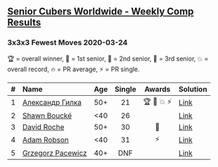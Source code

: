 <style>table {white-space: nowrap;}</style>

## [Senior Cubers Worldwide - Weekly Comp Results](/scw-comp/results/)
### 3x3x3 Fewest Moves 2020-03-24

🏆 = overall winner, 🥇 = 1st senior, 🥈 = 2nd senior, 🥉 = 3rd senior, 💥 = overall record, 🔥 = PR average, ⚡ = PR single.

| # | Name | Age | Single | Awards | Solution |
| :--: | :-- | :--: | :--: | :--: | :-- |
| 1 | [Александр Гилка](../../persons/александр_гилка/333fm.md) | 50+ | 21 | 🏆 🥇 💥 ⚡ | [Link](https://www.facebook.com/events/500266387310754/permalink/500800967257296/) |
| 2 | [Shawn Boucké](../../persons/shawn_boucke/333fm.md) | <40 | 26 |  | [Link](https://www.facebook.com/events/500266387310754/permalink/501216437215749/) |
| 3 | [David Roche](../../persons/david_roche/333fm.md) | 50+ | 30 | 🥈 | [Link](https://www.facebook.com/events/500266387310754/permalink/500672650603461/) |
| 4 | [Adam Robson](../../persons/adam_robson/333fm.md) | <40 | 31 | ⚡ | [Link](https://www.facebook.com/events/500266387310754/permalink/501846950486031/) |
| 5 | [Grzegorz Pacewicz](../../persons/grzegorz_pacewicz/333fm.md) | 40+ | DNF |  | [Link](https://www.facebook.com/events/500266387310754/permalink/501735783830481/) |

<!-- Global site tag (gtag.js) - Google Analytics -->
<script async src="https://www.googletagmanager.com/gtag/js?id=UA-86348435-3"></script>
<script>window.dataLayer = window.dataLayer || []; function gtag() {dataLayer.push(arguments);} gtag('js', new Date()); gtag('config', 'UA-86348435-3');</script>
